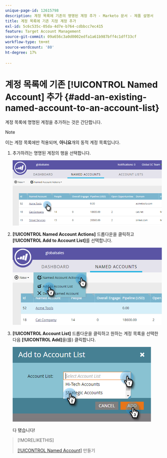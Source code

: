 ```yaml
---
unique-page-id: 12615798
description: 계정 목록에 기존의 명명된 계정 추가 - Marketo 문서 - 제품 설명서
title: 계정 목록에 기존 지정 계정 추가
exl-id: 5c6c535c-05da-4d7e-b764-cdbbcc7ec415
feature: Target Account Management
source-git-commit: 09a656c3a0d0002edfa1a61b987bff4c1dff33cf
workflow-type: tm+mt
source-wordcount: '80'
ht-degree: 17%

---
```


# 계정 목록에 기존 [!UICONTROL Named Account] 추가 {#add-an-existing-named-account-to-an-account-list}

계정 목록에 명명된 계정을 추가하는 것은 간단합니다.

>[!NOTE]
>
>이는 계정 목록에만 적용되며, **아니요**&#x200B;개의 동적 계정 목록입니다.

1. 추가하려는 명명된 계정의 행을 선택합니다.

   ![](assets/four-1.png)

1. **[!UICONTROL Named Account Actions]** 드롭다운을 클릭하고 **[!UICONTROL Add to Account List]**&#x200B;를 선택합니다.

   ![](assets/five-1.png)

1. **[!UICONTROL Account List]** 드롭다운을 클릭하고 원하는 계정 목록을 선택한 다음 **[!UICONTROL Add]**&#x200B;을(를) 클릭합니다.

   ![](assets/six-1.png)

   다 됐습니다!

>[!MORELIKETHIS]
>
>[[!UICONTROL Named Account]](/help/marketo/product-docs/target-account-management/target/named-accounts/create-a-named-account.md) 만들기
